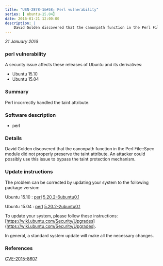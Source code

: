 ```yaml
---
title: "USN-2878-1&#58; Perl vulnerability"
series: [ ubuntu-15.04]
date: 2016-01-21 12:00:00
description: |
    David Golden discovered that the canonpath function in the Perl File::Spec module did not properly preserve the taint attribute. An attacker could possibly use this issue to bypass the taint protection mechanism. 
--- 
```

 
 

*21 January 2016*

### perl vulnerability

A security issue affects these releases of Ubuntu and its derivatives:

* Ubuntu 15.10
* Ubuntu 15.04

### Summary

Perl incorrectly handled the taint attribute. 

### Software description

* perl 

### Details

David Golden discovered that the canonpath function in the Perl File::Spec module did not properly preserve the taint attribute. An attacker could possibly use this issue to bypass the taint protection mechanism. 

### Update instructions

The problem can be corrected by updating your system to the following package version:

Ubuntu 15.10
 : [perl](https://launchpad.net/ubuntu/+source/perl) <span> [5.20.2-6ubuntu0.1](https://launchpad.net/ubuntu/+source/perl/5.20.2-6ubuntu0.1) </span> 

Ubuntu 15.04
 : [perl](https://launchpad.net/ubuntu/+source/perl) <span> [5.20.2-2ubuntu0.1](https://launchpad.net/ubuntu/+source/perl/5.20.2-2ubuntu0.1) </span> 

To update your system, please follow these instructions: [https://wiki.ubuntu.com/Security/Upgrades](https://wiki.ubuntu.com/Security/Upgrades).

In general, a standard system update will make all the necessary changes. 

### References

 
 [CVE-2015-8607](http://people.ubuntu.com/~ubuntu-security/cve/CVE-2015-8607)
 

